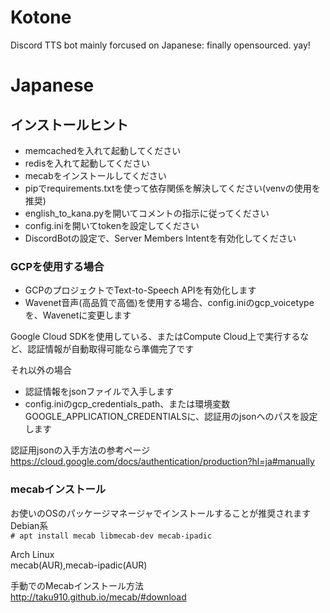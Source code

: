 # Kotone

Discord TTS bot mainly forcused on Japanese: finally opensourced. yay!

# Japanese

## インストールヒント

- memcachedを入れて起動してください
- redisを入れて起動してください
- mecabをインストールしてください
- pipでrequirements.txtを使って依存関係を解決してください(venvの使用を推奨)
- english_to_kana.pyを開いてコメントの指示に従ってください
- config.iniを開いてtokenを設定してください
- DiscordBotの設定で、Server Members Intentを有効化してください

### GCPを使用する場合
- GCPのプロジェクトでText-to-Speech APIを有効化します
- Wavenet音声(高品質で高価)を使用する場合、config.iniのgcp_voicetypeを、Wavenetに変更します

Google Cloud SDKを使用している、またはCompute Cloud上で実行するなど、認証情報が自動取得可能なら準備完了です

それ以外の場合
- 認証情報をjsonファイルで入手します
- config.iniのgcp_credentials_path、または環境変数GOOGLE_APPLICATION_CREDENTIALSに、認証用のjsonへのパスを設定します

認証用jsonの入手方法の参考ページ  
https://cloud.google.com/docs/authentication/production?hl=ja#manually

### mecabインストール
お使いのOSのパッケージマネージャでインストールすることが推奨されます  
Debian系  
`# apt install mecab libmecab-dev mecab-ipadic`

Arch Linux  
mecab(AUR),mecab-ipadic(AUR)

手動でのMecabインストール方法  
http://taku910.github.io/mecab/#download